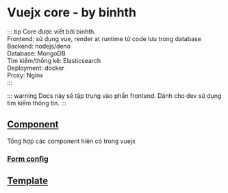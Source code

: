 # Vuejx core - by binhth
::: tip
  Core được viết bởi binhth.  
  Frontend: sử dụng vue, render at runtime từ code lưu trong database  
  Backend: nodejs/deno  
  Database: MongoDB  
  Tìm kiếm/thống kê: Elasticsearch  
  Deployment: docker  
  Proxy: Nginx  
:::

::: warning
Docs này sẽ tập trung vào phần frontend. Dành cho dev sử dụng tìm kiếm thông tin.
:::
## [Component](component)
Tổng hợp các component hiện có trong vuejx
### [Form config](component/config/index)

## [Template](template)